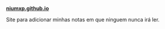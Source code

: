 **[niumxp.github.io](niumxp.github.io)**

Site para adicionar minhas notas em que ninguem nunca irá ler.
